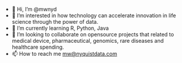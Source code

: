 - 👋 Hi, I’m @mwnyd
- 👀 I’m interested in how technology can accelerate innovation in life science through the power of data.
- 🌱 I’m currently learning R, Python, Java
- 💞️ I’m looking to collaborate on opensource projects that related to medical device, pharmaceutical, genomics, rare diseases and healthcare spending.
- 📫 How to reach me mw@nyquistdata.com

<!---
mwnyd/mwnyd is a ✨ special ✨ repository because its `README.md` (this file) appears on your GitHub profile.
You can click the Preview link to take a look at your changes.
--->
